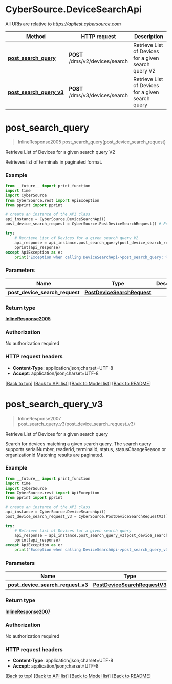 # CyberSource.DeviceSearchApi

All URIs are relative to *https://apitest.cybersource.com*

Method | HTTP request | Description
------------- | ------------- | -------------
[**post_search_query**](DeviceSearchApi.md#post_search_query) | **POST** /dms/v2/devices/search | Retrieve List of Devices for a given search query V2
[**post_search_query_v3**](DeviceSearchApi.md#post_search_query_v3) | **POST** /dms/v3/devices/search | Retrieve List of Devices for a given search query


# **post_search_query**
> InlineResponse2005 post_search_query(post_device_search_request)

Retrieve List of Devices for a given search query V2

Retrieves list of terminals in paginated format.

### Example 
```python
from __future__ import print_function
import time
import CyberSource
from CyberSource.rest import ApiException
from pprint import pprint

# create an instance of the API class
api_instance = CyberSource.DeviceSearchApi()
post_device_search_request = CyberSource.PostDeviceSearchRequest() # PostDeviceSearchRequest | 

try: 
    # Retrieve List of Devices for a given search query V2
    api_response = api_instance.post_search_query(post_device_search_request)
    pprint(api_response)
except ApiException as e:
    print("Exception when calling DeviceSearchApi->post_search_query: %s\n" % e)
```

### Parameters

Name | Type | Description  | Notes
------------- | ------------- | ------------- | -------------
 **post_device_search_request** | [**PostDeviceSearchRequest**](PostDeviceSearchRequest.md)|  | 

### Return type

[**InlineResponse2005**](InlineResponse2005.md)

### Authorization

No authorization required

### HTTP request headers

 - **Content-Type**: application/json;charset=UTF-8
 - **Accept**: application/json;charset=UTF-8

[[Back to top]](#) [[Back to API list]](../README.md#documentation-for-api-endpoints) [[Back to Model list]](../README.md#documentation-for-models) [[Back to README]](../README.md)

# **post_search_query_v3**
> InlineResponse2007 post_search_query_v3(post_device_search_request_v3)

Retrieve List of Devices for a given search query

Search for devices matching a given search query.  The search query supports serialNumber, readerId, terminalId, status, statusChangeReason or organizationId  Matching results are paginated. 

### Example 
```python
from __future__ import print_function
import time
import CyberSource
from CyberSource.rest import ApiException
from pprint import pprint

# create an instance of the API class
api_instance = CyberSource.DeviceSearchApi()
post_device_search_request_v3 = CyberSource.PostDeviceSearchRequestV3() # PostDeviceSearchRequestV3 | 

try: 
    # Retrieve List of Devices for a given search query
    api_response = api_instance.post_search_query_v3(post_device_search_request_v3)
    pprint(api_response)
except ApiException as e:
    print("Exception when calling DeviceSearchApi->post_search_query_v3: %s\n" % e)
```

### Parameters

Name | Type | Description  | Notes
------------- | ------------- | ------------- | -------------
 **post_device_search_request_v3** | [**PostDeviceSearchRequestV3**](PostDeviceSearchRequestV3.md)|  | 

### Return type

[**InlineResponse2007**](InlineResponse2007.md)

### Authorization

No authorization required

### HTTP request headers

 - **Content-Type**: application/json;charset=UTF-8
 - **Accept**: application/json;charset=UTF-8

[[Back to top]](#) [[Back to API list]](../README.md#documentation-for-api-endpoints) [[Back to Model list]](../README.md#documentation-for-models) [[Back to README]](../README.md)

